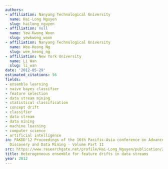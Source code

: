 ```yaml
---
authors:
- affiliation: Nanyang Technological University
  name: Hai-Long Nguyen
  slug: hailong_nguyen
- affiliation: null
  name: Yew-Kwong Woon
  slug: yewkwong_woon
- affiliation: Nanyang Technological University
  name: Wee-Keong Ng
  slug: wee_keong_ng
- affiliation: New York University
  name: Li Wan
  slug: li_wan
date: '2012-05-29'
estimated_citations: 56
fields:
- ensemble learning
- naive bayes classifier
- feature selection
- data stream mining
- statistical classification
- concept drift
- classifier
- data stream
- data mining
- machine learning
- computer science
- artificial intelligence
in: PAKDD'12 Proceedings of the 16th Pacific-Asia conference on Advances in Knowledge
  Discovery and Data Mining - Volume Part II
src: https://www.researchgate.net/profile/Hai-Long_Nguyen/publication/229067302_Heterogeneous_Ensemble_for_Feature_Drifts_in_Data_Streams/links/00463532915e53f75a000000.pdf
title: Heterogeneous ensemble for feature drifts in data streams
year: 2012
---
```

